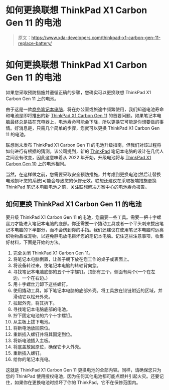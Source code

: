 # 如何更换联想 ThinkPad X1 Carbon Gen 11 的电池

> 原文：<https://www.xda-developers.com/thinkpad-x1-carbon-gen-11-replace-battery/>

# 如何更换联想 ThinkPad X1 Carbon Gen 11 的电池

如果您采取预防措施并遵循正确的步骤，您确实可以更换联想 ThinkPad X1 Carbon Gen 11 上的电池。

由于这是一款[商务笔记本电脑](https://www.xda-developers.com/best-business-laptops/)，将在办公室或旅途中频繁使用，我们知道电池寿命和电池是即将推出的新 [ThinkPad X1 Carbon Gen 11](https://www.xda-developers.com/lenovo-thinkpad-x1-carbon-gen-11/) 的首要问题。如果笔记本电脑最终总是插在充电器上，电池寿命可能会下降，所以更换它可能是你想要做的事情。好消息是，只需几个简单的步骤，您就可以更换 ThinkPad X1 Carbon Gen 11 的电池。

联想尚未发布 ThinkPad X1 Carbon Gen 11 的电池升级指南，但我们对该过程将如何进行有根据的猜测。该公司提到，新的 [ThinkPad](https://www.xda-developers.com/best-thinkpads/) 笔记本电脑的设计在几代人之间没有改变，因此这意味着从 2022 年开始，升级电池将与 [ThinkPad X1 Carbon Gen 10](https://www.xda-developers.com/lenovo-thinkpad-x1-carbon-gen-10-review/) 上的电池相同。

当然，在这样做之前，您需要采取安全预防措施，并考虑到更换电池(然后让替换电池损坏您的系统)可能会导致您的保修无效。联想还建议在采取极端措施更换 ThinkPad 笔记本电脑电池之前，关注联想解决方案中心的电池寿命报告。

## 如何更换 ThinkPad X1 Carbon Gen 11 的电池

要升级 ThinkPad X1 Carbon Gen 11 的电池，您需要一些工具。需要一把十字螺丝刀才能进入笔记本电脑的底部。你还需要一个撬动工具或者一个平头刺来拔出笔记本电脑的下半部分，而不会伤到你的手指。我们还建议在使用笔记本电脑时远离织物物品或宠物，以避免静电放电损坏您的笔记本电脑。记住这些注意事项，收集好材料，下面是开始的方法。

1.  完全关闭 ThinkPad X1 Carbon Gen 11。
2.  将笔记本电脑倒置，让盖子朝下放在您工作的桌子或表面上。
3.  将设备转过来，使笔记本电脑的转轴背向您。
4.  寻找笔记本电脑底部的五个十字螺钉。顶部有三个，侧面有两个(一个在左边，一个在右边。)
5.  用十字螺丝刀卸下这些螺钉。
6.  使用撬动工具，卸下笔记本电脑的底部外壳。将工具放在铰链附近的区域，并滑动它以松开外壳。
7.  拉起外壳，将其拆下。
8.  寻找笔记本电脑底部的电池。
9.  拧下固定电池的六个十字螺钉。
10.  从主板上拔下电池。
11.  将新电池放回原位。
12.  重新插入螺钉并将其固定到位。
13.  将新电池插入主板。
14.  将底盖放回原位，确保它卡入外壳。
15.  重新插入螺钉。
16.  给你的笔记本充电。

这就是 ThinkPad X1 Carbon Gen 11 更换电池的全部内容。同样，请确保您只为您的 ThinkPad 使用授权电池，因为任何其他电池都可能点燃并引起火灾。还要记住，如果你在更换电池时损坏了你的 ThinkPad，它不在保修范围内。
